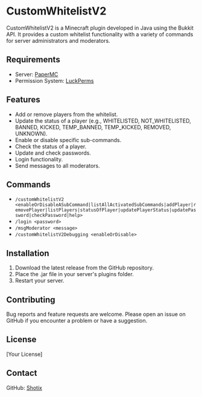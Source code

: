 # CustomWhitelistV2

CustomWhitelistV2 is a Minecraft plugin developed in Java using the Bukkit API. It provides a custom whitelist functionality with a variety of commands for server administrators and moderators.

## Requirements

- Server: [PaperMC](https://papermc.io/)
- Permission System: [LuckPerms](https://www.spigotmc.org/resources/luckperms.28140/)

## Features

- Add or remove players from the whitelist.
- Update the status of a player (e.g., WHITELISTED, NOT_WHITELISTED, BANNED, KICKED, TEMP_BANNED, TEMP_KICKED, REMOVED, UNKNOWN).
- Enable or disable specific sub-commands.
- Check the status of a player.
- Update and check passwords.
- Login functionality.
- Send messages to all moderators.

## Commands

- `/customWhitelistV2 <enableOrDisableASubCommand|listAllActivatedSubCommands|addPlayer|removePlayer|listPlayers|statusOfPlayer|updatePlayerStatus|updatePassword|checkPassword|help>`
- `/login <password>`
- `/msgModerator <message>`
- `/customWhitelistV2Debugging <enableOrDisable>`

## Installation

1. Download the latest release from the GitHub repository.
2. Place the .jar file in your server's plugins folder.
3. Restart your server.

## Contributing

Bug reports and feature requests are welcome. Please open an issue on GitHub if you encounter a problem or have a suggestion.

## License

[Your License]

## Contact

GitHub: [Shotix](https://github.com/Shotix)
